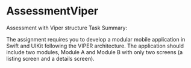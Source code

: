 # AssessmentViper
Assessment with Viper structure
Task Summary:

The assignment requires you to develop a modular mobile application in Swift and UIKit following the VIPER architecture. The application should include two modules, Module A and Module B with only two screens (a listing screen and a details screen).
 

